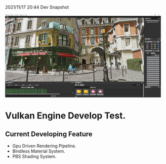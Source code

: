 2021/11/17 20:44 Dev Snapshot

![](dev/Snipaste_2021-11-17_20-42-50.png)

# Vulkan Engine Develop Test.

## Current Developing Feature

- Gpu Driven Rendering Pipeline.
- Bindless Material System.
- PBS Shading System.
